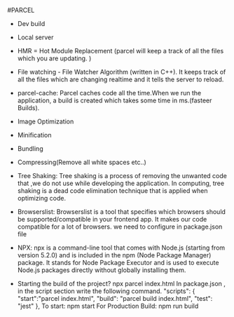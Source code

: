 #PARCEL

- Dev build
- Local server
- HMR = Hot Module Replacement (parcel will keep a track of all the files which
  you are updating.
  )
- File watching - File Watcher Algorithm (written in C++). It keeps
  track of all the files which are changing realtime and it tells the server to reload.
- parcel-cache: Parcel caches code all the time.When we run the application, a build is created which takes some time in ms.(fasteer Builds).
- Image Optimization
- Minification
- Bundling
- Compressing(Remove all white spaces etc..)
- Tree Shaking: Tree shaking is a process of removing the unwanted code that ,we do not use while developing the application.
  In computing, tree shaking is a dead code elimination
  technique that is applied when optimizing code.

- Browserslist:
  Browserslist is a tool that specifies which browsers should
  be supported/compatible in your frontend app.
  It makes our code compatible for a lot of browsers.
  we need to configure in package.json file

- NPX: npx is a command-line tool that comes with Node.js (starting from version 5.2.0) and is included in the npm (Node Package Manager) package. It stands for Node Package Executor and is used to execute Node.js packages directly without globally installing them.

- Starting the build of the project? npx parcel index.html
  In package.json , in the script section write the following command.
  "scripts": {
  "start":"parcel index.html",
  "build": "parcel build index.html",
  "test": "jest"
  },
  To start: npm start
  For Production Build: npm run build

